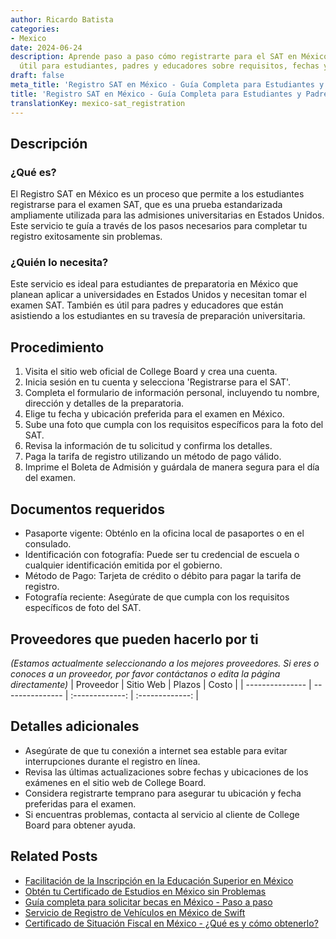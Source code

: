```yaml
---
author: Ricardo Batista
categories:
- Mexico
date: 2024-06-24
description: Aprende paso a paso cómo registrarte para el SAT en México. Información
  útil para estudiantes, padres y educadores sobre requisitos, fechas y procedimientos.
draft: false
meta_title: 'Registro SAT en México - Guía Completa para Estudiantes y Padres'
title: 'Registro SAT en México - Guía Completa para Estudiantes y Padres'
translationKey: mexico-sat_registration
---
```



## Descripción
### ¿Qué es?
El Registro SAT en México es un proceso que permite a los estudiantes registrarse para el examen SAT, que es una prueba estandarizada ampliamente utilizada para las admisiones universitarias en Estados Unidos. Este servicio te guía a través de los pasos necesarios para completar tu registro exitosamente sin problemas.

### ¿Quién lo necesita?
Este servicio es ideal para estudiantes de preparatoria en México que planean aplicar a universidades en Estados Unidos y necesitan tomar el examen SAT. También es útil para padres y educadores que están asistiendo a los estudiantes en su travesía de preparación universitaria.

## Procedimiento

1. Visita el sitio web oficial de College Board y crea una cuenta.
2. Inicia sesión en tu cuenta y selecciona 'Registrarse para el SAT'.
3. Completa el formulario de información personal, incluyendo tu nombre, dirección y detalles de la preparatoria.
4. Elige tu fecha y ubicación preferida para el examen en México.
5. Sube una foto que cumpla con los requisitos específicos para la foto del SAT.
6. Revisa la información de tu solicitud y confirma los detalles.
7. Paga la tarifa de registro utilizando un método de pago válido.
8. Imprime el Boleta de Admisión y guárdala de manera segura para el día del examen.

## Documentos requeridos

- Pasaporte vigente: Obténlo en la oficina local de pasaportes o en el consulado.
- Identificación con fotografía: Puede ser tu credencial de escuela o cualquier identificación emitida por el gobierno.
- Método de Pago: Tarjeta de crédito o débito para pagar la tarifa de registro.
- Fotografía reciente: Asegúrate de que cumpla con los requisitos específicos de foto del SAT.

## Proveedores que pueden hacerlo por ti
_(Estamos actualmente seleccionando a los mejores proveedores. Si eres o conoces a un proveedor, por favor contáctanos o edita la página directamente)_
| Proveedor      |     Sitio Web     |     Plazos    |       Costo      |
| --------------- | --------------- |  :-------------: | :-------------: |

## Detalles adicionales

- Asegúrate de que tu conexión a internet sea estable para evitar interrupciones durante el registro en línea.
- Revisa las últimas actualizaciones sobre fechas y ubicaciones de los exámenes en el sitio web de College Board.
- Considera registrarte temprano para asegurar tu ubicación y fecha preferidas para el examen.
- Si encuentras problemas, contacta al servicio al cliente de College Board para obtener ayuda.
## Related Posts

- [Facilitación de la Inscripción en la Educación Superior en México](https://tramitit.com/es/guides/mexico/inscripción_a_educación_superior/)
- [Obtén tu Certificado de Estudios en México sin Problemas](https://tramitit.com/es/guides/mexico/certificado_de_estudios/)
- [Guía completa para solicitar becas en México - Paso a paso](https://tramitit.com/es/guides/mexico/solicitud_de_beca/)
- [Servicio de Registro de Vehículos en México de Swift](https://tramitit.com/es/guides/mexico/registro_vehicular/)
- [Certificado de Situación Fiscal en México - ¿Qué es y cómo obtenerlo?](https://tramitit.com/es/guides/mexico/constancia_de_situación_fiscal/)